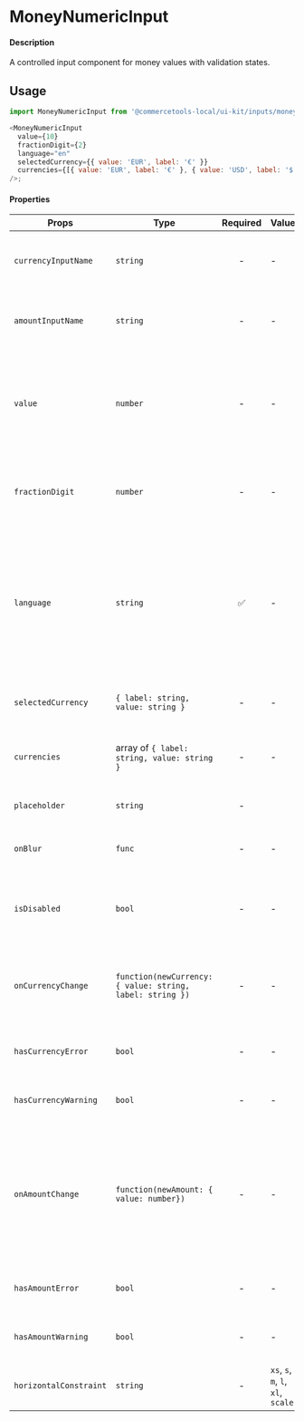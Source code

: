 # MoneyNumericInput

#### Description

A controlled input component for money values with validation states.

## Usage

```js
import MoneyNumericInput from '@commercetools-local/ui-kit/inputs/money-numeric-input';

<MoneyNumericInput
  value={10}
  fractionDigit={2}
  language="en"
  selectedCurrency={{ value: 'EUR', label: '€' }}
  currencies={[{ value: 'EUR', label: '€' }, { value: 'USD', label: '$' }]}
/>;
```

#### Properties

| Props                  | Type                                                      | Required | Values                             | Default | Description                                                                                                                                    |
| ---------------------- | --------------------------------------------------------- | :------: | ---------------------------------- | ------- | ---------------------------------------------------------------------------------------------------------------------------------------------- |
| `currencyInputName`    | `string`                                                  |    -     | -                                  | -       | Used as HTML `name` property for the currency value                                                                                            |
| `amountInputName`      | `string`                                                  |    -     | -                                  | -       | Used as HTML `name` property for the amount value                                                                                              |
| `value`                | `number`                                                  |    -     | -                                  | -       | Value of the input. This is a number as the parent is responsible for formatting the value as money.                                           |
| `fractionDigit`        | `number`                                                  |    -     | -                                  | 2       | Number of decimal digits in the fractional part of the value.                                                                                  |
| `language`             | `string`                                                  |    ✅    | -                                  | -       | Language of the input. This is a string as the parent is responsible for converting it into a money value according to format of the language. |
| `selectedCurrency`     | `{ label: string, value: string }`                        |    -     | -                                  | -       | Selected currency with label and value.                                                                                                        |
| `currencies`           | array of `{ label: string, value: string }`               |    -     | -                                  | -       | List of possible currencies with value and label.                                                                                              |
| `placeholder`          | `string`                                                  |    -     |                                    | -       | Placeholders text for the input.                                                                                                               |
| `onBlur`               | `func`                                                    |    -     | -                                  | -       | Called when the input field is blurred.                                                                                                        |
| `isDisabled`           | `bool`                                                    |    -     | -                                  | `false` | Indicates that the field cannot be used (e.g not authorised)                                                                                   |
| `onCurrencyChange`     | `function(newCurrency: { value: string, label: string })` |    -     | -                                  | -       | Called with the event including the new currency value and label.                                                                              |
| `hasCurrencyError`     | `bool`                                                    |    -     | -                                  | -       | Indicates if the currency field has an error                                                                                                   |
| `hasCurrencyWarning`   | `bool`                                                    |    -     | -                                  | -       | Indicates if the currency field has a warning                                                                                                  |
| `onAmountChange`       | `function(newAmount: { value: number})`                   |    -     | -                                  | -       | Called with the event including the new formatted amount. When the value is deleted the event passes `undefined`.                              |
| `hasAmountError`       | `bool`                                                    |    -     | -                                  | -       | Indicates if the amount field has an error                                                                                                     |
| `hasAmountWarning`     | `bool`                                                    |    -     | -                                  | -       | Indicates if the amount field has a warning                                                                                                    |
| `horizontalConstraint` | `string`                                                  |    -     | `xs`, `s`, `m`, `l`, `xl`, `scale` | `scale` | Horizontal size limit of the input fields.                                                                                                     |
